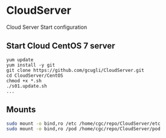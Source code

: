 CloudServer
============

Cloud Server Start configuration


Start Cloud CentOS 7 server
----------------------------
	yum update
	yum install -y git
	git clone https://github.com/gcugli/CloudServer.git
	cd CloudServer/CentOS
	chmod +x *.sh
	./s01.update.sh
	...


Mounts
------

```bash
sudo mount -o bind,ro /etc /home/cgc/repo/CloudServer/etc
sudo mount -o bind,ro /pod /home/cgc/repo/CloudServer/pod
```
